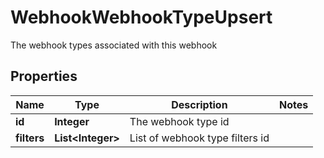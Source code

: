 

# WebhookWebhookTypeUpsert

The webhook types associated with this webhook
## Properties

Name | Type | Description | Notes
------------ | ------------- | ------------- | -------------
**id** | **Integer** | The webhook type id | 
**filters** | **List&lt;Integer&gt;** | List of webhook type filters id | 



